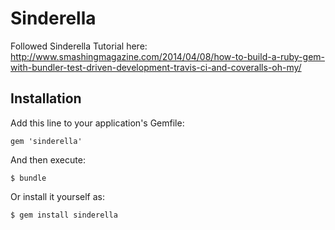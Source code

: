 # Sinderella

Followed Sinderella Tutorial here:
http://www.smashingmagazine.com/2014/04/08/how-to-build-a-ruby-gem-with-bundler-test-driven-development-travis-ci-and-coveralls-oh-my/

## Installation

Add this line to your application's Gemfile:

    gem 'sinderella'

And then execute:

    $ bundle

Or install it yourself as:

    $ gem install sinderella